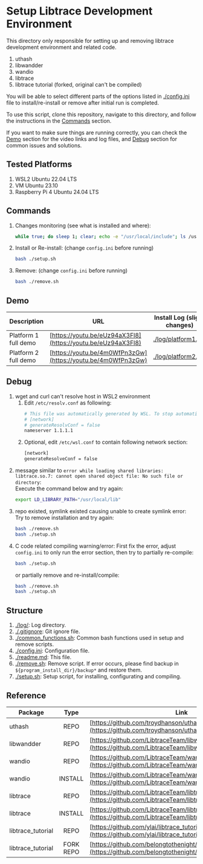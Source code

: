 # Setup Libtrace Development Environment

This directory only responsible for setting up and removing libtrace development environment and related code.

1. uthash
2. libwandder
3. wandio
4. libtrace
5. libtrace tutorial (forked, original can't be compiled)

You will be able to select different parts of the options listed in [./config.ini](./config.ini) file to install/re-install or remove after initial run is completed.

To use this script, clone this repository, navigate to this directory, and follow the instructions in the [Commands](#commands) section.

If you want to make sure things are running correctly, you can check the [Demo](#demo) section for the video links and log files, and [Debug](#debug) section for common issues and solutions.

## Tested Platforms

1. WSL2 Ubuntu 22.04 LTS
2. VM Ubuntu 23.10
3. Raspberry Pi 4 Ubuntu 24.04 LTS
        
## Commands

1. Changes monitoring (see what is installed and where): 
    ```bash
    while true; do sleep 1; clear; echo -e "/usr/local/include"; ls /usr/local/include; echo -e "\n/usr/local/lib"; ls /usr/local/lib; echo -e "\n/opt"; ls /opt; done
    ```
2. Install or Re-install: (change `config.ini` before running)
    ```bash
    bash ./setup.sh
    ```
3. Remove: (change `config.ini` before running)
    ```bash
    bash ./remove.sh
    ```

## Demo

| Description          | URL                                                          | Install Log (slight changes)               |
| ---                  | ---                                                          | ---                                        |
| Platform 1 full demo | [https://youtu.be/eUz94aX3Fl8](https://youtu.be/eUz94aX3Fl8) | [./log/platform1.log](./log/platform1.log) |
| Platform 2 full demo | [https://youtu.be/4m0WfPn3zGw](https://youtu.be/4m0WfPn3zGw) | [./log/platform2.log](./log/platform2.log) |

## Debug

1. wget and curl can't resolve host in WSL2 environment
    1. Edit `/etc/resolv.conf` as following:
        ```bash
        # This file was automatically generated by WSL. To stop automatic generation of this file, add the following entry to /etc/wsl.conf:
        # [network]
        # generateResolvConf = false
        nameserver 1.1.1.1
        ```
    2. Optional, edit `/etc/wsl.conf` to contain following network section:
        ```bash
        [network]
        generateResolveConf = false
        ```
2. message similar to `error while loading shared libraries: libtrace.so.7: cannot open shared object file: No such file or directory`:<br>
    Execute the command below and try again:
    ```bash
    export LD_LIBRARY_PATH="/usr/local/lib"
    ```
3. repo existed, symlink existed causing unable to create symlink error:<br>
    Try to remove installation and try again:
    ```bash
    bash ./remove.sh
    bash ./setup.sh
    ```
4. C code related compiling warning/error:
    First fix the error, adjust `config.ini` to only run the error section, then try to partially re-compile:<br>
    ```bash
    bash ./setup.sh
    ```
    or partially remove and re-install/compile:
    ```bash
    bash ./remove.sh
    bash ./setup.sh
    ```

## Structure

1. [./log/](./log/): Log directory.
2. [./.gitignore](./.gitignore): Git ignore file.
3. [./common_functions.sh](./common_functions.sh): Common bash functions used in setup and remove scripts.
4. [./config.ini](./config.ini): Configuration file.
5. [./readme.md](./readme.md): This file.
6. [./remove.sh](./remove.sh): Remove script. If error occurs, please find backup in `${program_install_dir}/backup*` and restore them.
7. [./setup.sh](./setup.sh): Setup script, for installing, configurating and compiling.

## Reference

| Package           | Type      | Link                                                                                                                         |
| -------           | :--:      | ----                                                                                                                         |
| uthash            | REPO      | [https://github.com/troydhanson/uthash](https://github.com/troydhanson/uthash)                                               |
| libwandder        | REPO      | [https://github.com/LibtraceTeam/libwandder](https://github.com/LibtraceTeam/libwandder)                                     |
| wandio            | REPO      | [https://github.com/LibtraceTeam/wandio](https://github.com/LibtraceTeam/wandio)                                             |
| wandio            | INSTALL   | [https://github.com/LibtraceTeam/wandio/blob/master/INSTALL](https://github.com/LibtraceTeam/wandio/blob/master/INSTALL)     |
| libtrace          | REPO      | [https://github.com/LibtraceTeam/libtrace](https://github.com/LibtraceTeam/libtrace)                                         |
| libtrace          | INSTALL   | [https://github.com/LibtraceTeam/libtrace/blob/master/INSTALL](https://github.com/LibtraceTeam/libtrace/blob/master/INSTALL) |
| libtrace_tutorial | REPO      | [https://github.com/ylai/libtrace_tutorial](https://github.com/ylai/libtrace_tutorial)                                       |
| libtrace_tutorial | FORK REPO | [https://github.com/belongtothenight/libtrace_tutorial/](https://github.com/belongtothenight/libtrace_tutorial/)             |
